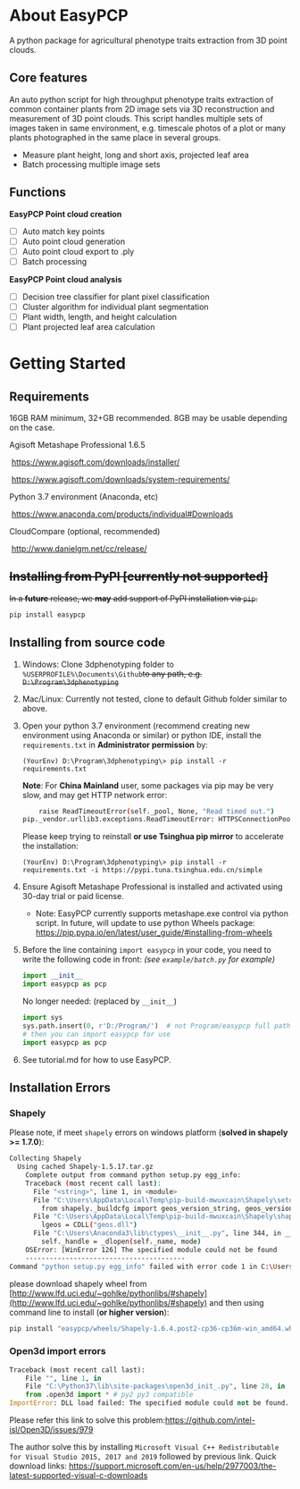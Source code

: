 # About EasyPCP
A python package for agricultural phenotype traits extraction from 3D point clouds.

## Core features

An auto python script for high throughput phenotype traits extraction of common container plants from 2D image sets via 3D reconstruction and measurement of 3D point clouds.
This script handles multiple sets of images taken in same environment, e.g. timescale photos of a plot or many plants photographed in the same place in several groups.

- Measure plant height, long and short axis, projected leaf area
- Batch processing multiple image sets

## Functions

**EasyPCP Point cloud creation**

* [ ] Auto match key points
* [ ] Auto point cloud generation
* [ ] Auto point cloud export to .ply
* [ ] Batch processing

**EasyPCP Point cloud analysis**

* [ ] Decision tree classifier for plant pixel classification
* [ ] Cluster algorithm for individual plant segmentation
* [ ] Plant width, length, and height calculation
* [ ] Plant projected leaf area calculation

# Getting Started

## Requirements

16GB RAM minimum, 32+GB recommended. 8GB may be usable depending on the case.

Agisoft Metashape Professional 1.6.5

​	https://www.agisoft.com/downloads/installer/

​	https://www.agisoft.com/downloads/system-requirements/

Python 3.7 environment (Anaconda, etc)

​	https://www.anaconda.com/products/individual#Downloads

CloudCompare (optional, recommended)

​	http://www.danielgm.net/cc/release/

## ~~Installing from PyPI [currently not supported]~~

~~In a **future** release, we **may** add support of PyPI installation via `pip`.~~

```bash
pip install easypcp
```

## Installing from source code

1. Windows: Clone 3dphenotyping folder to `%USERPROFILE%\Documents\Github`~~to any path, e.g. `D:\Program\3dphenotyping`~~
2. Mac/Linux: Currently not tested, clone to default Github folder similar to above.

2. Open your python 3.7 environment (recommend creating new environment using Anaconda or similar) or python IDE, install the `requirements.txt` in **Administrator permission** by:

   `(YourEnv) D:\Program\3dphenotyping\> pip install -r requirements.txt`

   **Note**: For **China Mainland** user, some packages via pip may be very slow, and may get HTTP network error:

   ```bash
       raise ReadTimeoutError(self._pool, None, "Read timed out.")
   pip._vendor.urllib3.exceptions.ReadTimeoutError: HTTPSConnectionPool(port=443): Read timed out.
   ```

   Please keep trying to reinstall **or use Tsinghua pip mirror** to accelerate the installation:

   `(YourEnv) D:\Program\3dphenotyping\> pip install -r requirements.txt -i https://pypi.tuna.tsinghua.edu.cn/simple`  

3. Ensure Agisoft Metashape Professional is installed and activated using 30-day trial or paid license. 

   - Note: EasyPCP currently supports metashape.exe control via python script. In future, will update to use python Wheels package: https://pip.pypa.io/en/latest/user_guide/#installing-from-wheels

4. Before the line containing `import easypcp` in your code, you need to write the following code in front: *(see `example/batch.py` for example)* 

   ```python
   import __init__
   import easypcp as pcp
   ```

   No longer needed: (replaced by `__init__`)

   ```python
   import sys
   sys.path.insert(0, r'D:/Program/')  # not Program/easypcp full path
   # then you can import easypcp for use
   import easypcp as pcp
   ```

5. See tutorial.md for how to use EasyPCP.

## Installation Errors

### Shapely

Please note, if meet `shapely` errors on windows platform (**solved in shapely >= 1.7.0**):

```bash
Collecting Shapely
  Using cached Shapely-1.5.17.tar.gz
    Complete output from command python setup.py egg_info:
    Traceback (most recent call last):
      File "<string>", line 1, in <module>
      File "C:\Users\AppData\Local\Temp\pip-build-mwuxcain\Shapely\setup.py", line 38, in <module>
        from shapely._buildcfg import geos_version_string, geos_version, \
      File "C:\Users\AppData\Local\Temp\pip-build-mwuxcain\Shapely\shapely\_buildcfg.py", line 200, in <module>
        lgeos = CDLL("geos.dll")
      File "C:\Users\Anaconda3\lib\ctypes\__init__.py", line 344, in __init__
        self._handle = _dlopen(self._name, mode)
    OSError: [WinError 126] The specified module could not be found
    ----------------------------------------
Command "python setup.py egg_info" failed with error code 1 in C:\Users\
```

please download shapely wheel from [http://www.lfd.uci.edu/~gohlke/pythonlibs/#shapely](http://www.lfd.uci.edu/~gohlke/pythonlibs/#shapely) and then using command line to install (**or higher version**):

```bash
pip install "easypcp/wheels/Shapely-1.6.4.post2-cp36-cp36m-win_amd64.whl"
```

### Open3d import errors

```python
Traceback (most recent call last):
	File "", line 1, in
	File "C:\Python37\lib\site-packages\open3d_init_.py", line 28, in
	from .open3d import * # py2 py3 compatible
ImportError: DLL load failed: The specified module could not be found.
```

Please refer this link to solve this problem:https://github.com/intel-isl/Open3D/issues/979

The author solve this by installing `Microsoft Visual C++ Redistributable for Visual Studio 2015, 2017 and 2019`  followed by previous link. Quick download links: https://support.microsoft.com/en-us/help/2977003/the-latest-supported-visual-c-downloads

